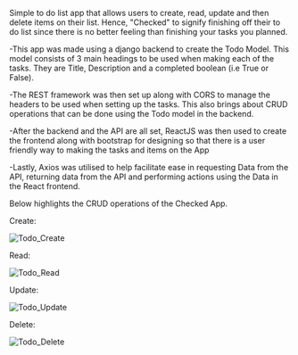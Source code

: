 Simple to do list app that allows users to create, read, update and then delete items on their list. Hence, "Checked" to signify finishing off their to do list since there is no better feeling than finishing your tasks you planned. 

-This app was made using a django backend to create the Todo Model. This model consists of 3 main headings to be used when making each of the tasks. They are Title, Description and a completed boolean (i.e True or False).

-The REST framework was then set up along with CORS to manage the headers to be used when setting up the tasks. This also brings about CRUD operations that can be done using the Todo model in the backend. 

-After the backend and the API are all set, ReactJS was then used to create the frontend along with bootstrap for designing so that there is a user friendly way to making the tasks and items on the App 

-Lastly, Axios was utilised to help facilitate ease in requesting Data from the API, returning data from the API and performing actions using the Data in the React frontend.

Below highlights the CRUD operations of the Checked App.

Create: 

![Todo_Create](https://user-images.githubusercontent.com/45414646/130195712-d679d368-29c5-41f0-a4e3-6df237417698.gif)

Read:

![Todo_Read](https://user-images.githubusercontent.com/45414646/130195730-13067891-43ee-44f5-8382-b3c5d994f36e.gif)

Update:

![Todo_Update](https://user-images.githubusercontent.com/45414646/130195732-c2ebeea9-267b-4981-91f9-cea35be7e267.gif)

Delete:

![Todo_Delete](https://user-images.githubusercontent.com/45414646/130195729-7c221c2a-e6a2-42ee-8542-e051621ccbaa.gif)
